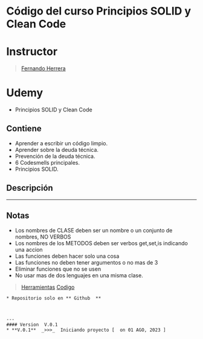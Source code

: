 # Código del curso Principios SOLID y Clean Code
# Instructor
> [Fernando Herrera](https://www.udemy.com/course/solid-clean/) 
 

# Udemy
* Principios SOLID y Clean Code

## Contiene

* Aprender a escribir un código limpio.
* Aprender sobre la deuda técnica.
* Prevención de la deuda técnica.
* 6 Codesmells principales.
* Principios SOLID.
 

## Descripción
   

---

## Notas
 
* Los nombres de CLASE deben ser un nombre o un conjunto de nombres, NO VERBOS 
* Los nombres de los METODOS deben ser verbos get,set,is indicando una accion  
* Las funciones deben hacer solo una cosa
* Las funciones no deben tener argumentos o no mas de 3
* Eliminar funciones que no se usen
* No usar mas de dos lenguajes en una misma clase.


> [Herramientas](https://gist.github.com/Klerith/5bd148b2e16325752219b68995ddf91b) 
> [Codigo](https://github.com/Klerith/clean-course/tree/main) 

~~~
* Repositorio solo en ** Github  **

 

---
#### Version  V.0.1 
* **V.0.1**  _>>>_  Iniciando proyecto [  on 01 AGO, 2023 ]  
 
 